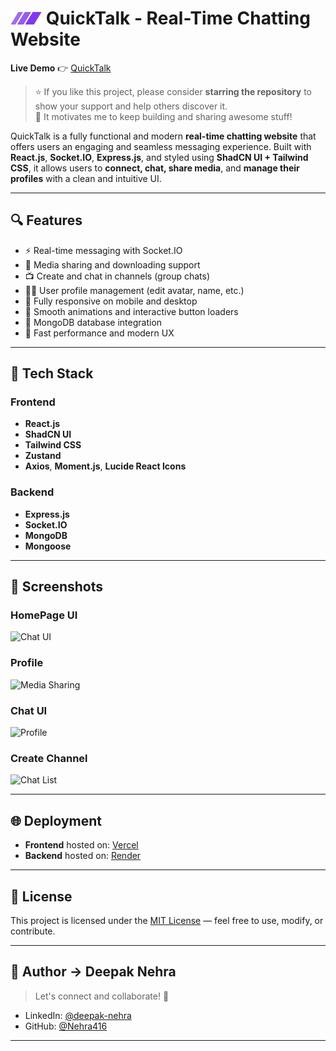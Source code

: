 
# <img src="https://raw.githubusercontent.com/Nehra416/Chat_web/main/Frontend/public/logo.svg" width="50" /> QuickTalk - Real-Time Chatting Website

**Live Demo** 👉 [QuickTalk](https://quicktalk-fawn.vercel.app)

> ⭐ If you like this project, please consider **starring the repository** to show your support and help others discover it.  
> 🙌 It motivates me to keep building and sharing awesome stuff!

QuickTalk is a fully functional and modern **real-time chatting website** that offers users an engaging and seamless messaging experience. Built with **React.js**, **Socket.IO**, **Express.js**, and styled using **ShadCN UI + Tailwind CSS**, it allows users to **connect, chat, share media**, and **manage their profiles** with a clean and intuitive UI.

---

## 🔍 Features

- ⚡ Real-time messaging with Socket.IO
- 📸 Media sharing and downloading support
- 📺 Create and chat in channels (group chats)
- 🧑‍💼 User profile management (edit avatar, name, etc.)
- 📱 Fully responsive on mobile and desktop
- 🎨 Smooth animations and interactive button loaders
- 💾 MongoDB database integration
- 🚀 Fast performance and modern UX

---

## 🚀 Tech Stack

### Frontend

- **React.js**
- **ShadCN UI**
- **Tailwind CSS**
- **Zustand**
- **Axios**, **Moment.js**, **Lucide React Icons**

### Backend

- **Express.js**
- **Socket.IO**
- **MongoDB**
- **Mongoose**

---

## 📸 Screenshots

### HomePage UI  
![Chat UI](https://res.cloudinary.com/nehra1800/image/upload/v1750222200/Screenshot_2025-06-18_101732_jqdbpf.png)

### Profile   
![Media Sharing](https://res.cloudinary.com/nehra1800/image/upload/v1750222202/Screenshot_2025-06-18_101626_a21rpw.png)

### Chat UI  
![Profile](https://res.cloudinary.com/nehra1800/image/upload/v1750222202/Screenshot_2025-06-18_101617_ja76ky.png)

### Create Channel  
![Chat List](https://res.cloudinary.com/nehra1800/image/upload/v1750222201/Screenshot_2025-06-18_101716_l0xlza.png)

---

## 🌐 Deployment

- **Frontend** hosted on: [Vercel](https://vercel.com)  
- **Backend** hosted on: [Render](https://render.com)

---

## 📄 License

This project is licensed under the [MIT License](https://opensource.org/licenses/MIT) — feel free to use, modify, or contribute.

---

## 👤 Author -> **Deepak Nehra**

> Let's connect and collaborate! 🚀

- LinkedIn: [@deepak-nehra](https://www.linkedin.com/in/deepak-nehra/)
- GitHub: [@Nehra416](https://github.com/Nehra416)

---


